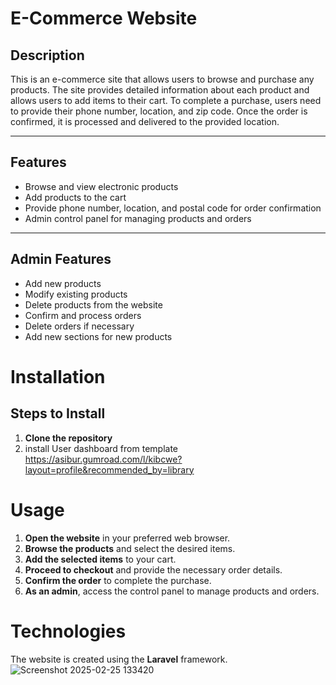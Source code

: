 # E-Commerce Website

## Description
This is an e-commerce site that allows users to browse and purchase any products. The site provides detailed information about each product and allows users to add items to their cart. To complete a purchase, users need to provide their phone number, location, and zip code. Once the order is confirmed, it is processed and delivered to the provided location.

---

## Features
- Browse and view electronic products
- Add products to the cart
- Provide phone number, location, and postal code for order confirmation
- Admin control panel for managing products and orders

---

## Admin Features
- Add new products
- Modify existing products
- Delete products from the website
- Confirm and process orders
- Delete orders if necessary
- Add new sections for new products

# Installation

## Steps to Install
1. **Clone the repository**
2. install User dashboard from template https://asibur.gumroad.com/l/kibcwe?layout=profile&recommended_by=library


# Usage

1. **Open the website** in your preferred web browser.  
2. **Browse the products** and select the desired items.  
3. **Add the selected items** to your cart.  
4. **Proceed to checkout** and provide the necessary order details.  
5. **Confirm the order** to complete the purchase.  
6. **As an admin**, access the control panel to manage products and orders.

# Technologies

The website is created using the **Laravel** framework.
![Screenshot 2025-02-25 133420](https://github.com/user-attachments/assets/5e2cd166-b7ad-49cd-9b75-ffb277e6b53b)

